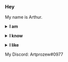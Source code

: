 ### Hey

My name is Arthur.

**<details><summary>I am</summary>**

- 18 years old.
- from Rio de Janeiro, Brazil.
- a self-taught programmer
- a GTA SA modder
</details>

**<details><summary>I know</summary>**

- Python
- Lua
- C++ (learning)
- GTA3script
- Batch
- Pawn
</details>

**<details><summary>I like</summary>**

- Programming (obviously)
- Things related to computers
- Gaming
- Aircrafts
- Military stuff
- Cars
</details>

My Discord: Artprozew#0977
